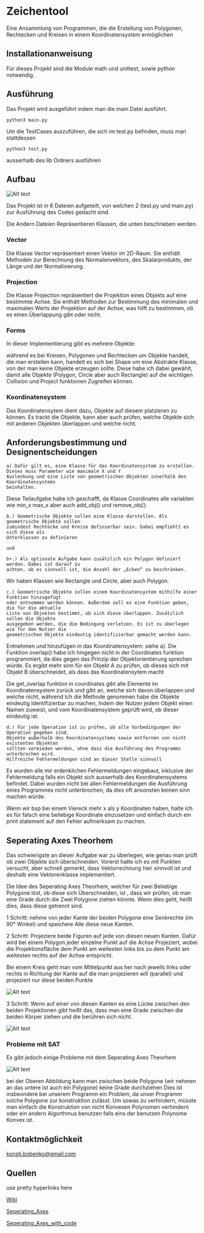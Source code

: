 # Zeichentool

Eine Ansammlung von Programmen, die die Erstellung von Polygonen, Rechtecken und Kreisen in einem Koordinatensystem ermöglichen

## Installationanweisung

Für dieses Projekt sind die Module math und unittest, sowie python notwendig.  

## Ausführung

Das Projekt wird ausgeführt indem man die main Datei ausführt.

```
python3 main.py 
```

Um die TestCases auszuführen, die sich im test.py befinden, muss man stattdessen 

```
python3 test.py 
```

ausserhalb des lib Ordners ausführen

## Aufbau

![Alt text](images\UML.png?raw=true "UML Diagramm")

Das Projekt ist in 6 Dateien aufgeteilt, von welchen 2 (test.py und main.py) zur Ausführung des Codes gedacht sind.

Die Andern Dateien Repräsentieren Klassen, die unten beschrieben werden. 

### Vector 

Die Klasse Vector repräsentiert einen Vektor im 2D-Raum. Sie enthält Methoden zur Berechnung des Normalenvektors, des Skalarprodukts, der Länge und der Normalisierung.

### Projection 

Die Klasse Projection repräsentiert die Projektion eines Objekts auf eine bestimmte Achse. 
Sie enthält Methoden zur Bestimmung des minimalen und maximalen Werts der Projektion auf der Achse, 
was hilft zu bestimmen, ob es einen Überlappung gibt oder nicht.

### Forms

In dieser Implementierung gibt es mehrere Objekte: 

während es bei Kreisen, Polygonen und Rechtecken um Objekte handelt, die man erstellen kann,
handelt es sich bei Shape um eine Abstrakte Klasse, von der man keine Objekte erzeugen sollte. 
Diese habe ich dabei gewählt, damit alle Objekte (Polygon, Circle aber auch Rectangle) auf die 
wichtigen Collision und Project funktionen Zugreifen können.

### Koordinatensystem

Das Koordinatensytem dient dazu, Objekte auf diesem platzieren zu können. Es trackt die Objekte, kann 
aber auch prüfen, welche Objekte sich mit anderen Objekten überlappen und welche nicht.


## Anforderungsbestimmung und Designentscheidungen

```
a) Dafür gilt es, eine Klasse für das Koordinatensystem zu erstellen. Dieses muss Parameter wie maximale X und Y
Auslenkung und eine Liste von geometrischen Objekten innerhalb des Koordinatensystems
beinhalten.
```

Diese Teilaufgabe habe ich geschafft, da Klasse Coordinates alle variablen 
wie min_x max_x aber auch add_obj() und remove_obj(). 

```
b.) Geometrische Objekte sollen eine Klasse darstellen. Als geometrische Objekte sollen
zumindest Rechtecke und Kreise definierbar sein. Dabei empfiehlt es sich diese als
Unterklassen zu definieren

und 

b+.) Als optionale Aufgabe kann zusätzlich ein Polygon definiert werden. Dabei ist darauf zu
achten, ob es sinnvoll ist, die Anzahl der „Ecken“ zu beschränken.
```

Wir haben Klassen wie Rectangle und Circle, aber auch Polygon.

```
c.) Geometrische Objekte sollen einem Koordinatensystem mithilfe einer Funktion hinzugefügt
oder entnommen werden können. Außerdem soll es eine Funktion geben, die für die aktuelle
Liste von Objekten bestimmt, ob sich diese überlappen. Zusätzlich sollen die Objekte
ausgegeben werden, die die Bedingung verletzen. Es ist zu überlegen wie für den Nutzer die
geometrischen Objekte eindeutig identifizierbar gemacht werden kann.
```

Entnehmen und hinzufügen in das Koordinatensystem: siehe a).
Die Funktion overlap() habe ich hingegen nicht in der Coordinates funktion programmiert, da dies gegen das Prinzip der Objektorientierung sprechen würde. Es ergibt mehr sinn für ein Objekt A zu prüfen, ob dieses sich mit Objekt B überschneidet, als dass das Koordinatensytem macht

Die get_overlap funktion in coordinates gibt alle Elemente im Koordinatensystem zurück und gibt an, welche sich davon überlappen
und welche nicht, während Ich die Methode genommen habe die Objekte eindeutig Identifizierbar zu machen, Indem der Nutzer jedem Objekt einen Namen zuweist, und vom Koordinatensystem geprüft wird, ob dieser eindeutig ist.

```
d.) Für jede Operation ist zu prüfen, ob alle Vorbedingungen der Operation gegeben sind.
Objekte außerhalb des Koordinatensystems sowie entfernen von nicht existenten Objekten
sollten vermieden werden, ohne dass die Ausführung des Programms unterbrochen wird.
Hilfreiche Fehlermeldungen sind an dieser Stelle sinnvoll
```

Es wurden alle mir erdenklichen Fehlermeldungen eingebaut, inklusive der Fehlermeldung falls ein Objekt sich
ausserhalb des Koordinatensystems befindet. Dabei wurden nicht bei allen Fehlermeldungen die Ausführung eines Programmes nicht unterbrochen, da dies oft ansonsten keinen sinn machen würde. 

Wenn wir bsp bei einem Viereck mehr x als y Koordinaten haben, halte ich es für falsch eine beliebige Koordinate einzusetzen und einfach durch ein print statement auf den Fehler aufmerksam zu machen.

## Seperating Axes Theorhem

Das schwierigste an dieser Aufgabe war zu überlegen, wie genau man prüft ob zwei Objekte sich überschneiden. Vorerst hatte ich 
es mit Punkten versucht, aber schnell gemerkt, dass Vektorrechnung hier sinnvoll ist und deshalb eine Vektorenklasse implementiert. 

Die Idee des Seperating Axes Theorhem, welcher für zwei Beliebige Polygone löst, ob diese sich Überschneiden, ist , dass wir 
prüfen, ob man eine Grade durch die Zwei Polygone ziehen könnte. 
Wenn dies geht, heißt dies, dass diese getrennt sind. 

1 Schritt: nehme von jeder Kante der beiden Polygone eine Senkrechte (im 90° Winkel) und speichere Alle diese neue Kanten.

2 Schritt: Projeziere beide Figuren auf jede von diesen neuen Kanten. 
Dafür wird bei einem Polygon jeder einzelne Punkt auf die Achse Projeziert, wobei die Projektionsfläche dem Punkt am weitesten
links bis zu dem Punkt am weitesten rechts auf der Achse entspricht.

Bei einem Kreis geht man vom Mittelpunkt aus her nach jeweils links oder rechts in Richtung der Kante auf die man projezieren will
(parallel) und projeziert nur diese beiden Punkte

![Alt text](images\Kreisprojektion.png?raw=true "Kreisprojektion ")

3 Schritt: Wenn auf einer von diesen Kanten es eine Lücke zwischen den beiden Projektionen gibt heißt das, dass man eine Grade
zwischen die beiden Körper ziehen und die berühren sich nicht.

![Alt text](images\projection.png?raw=true "Lücke Zwischen zwei Polygonen")


### Probleme mit SAT

Es gibt jedoch einige Probleme mit dem Seperating Axes Theorhem 

![Alt text](images\problem.png?raw=true "Problem")

bei der Oberen Abbildung kann man zwischen beide Polygone (wir nehmen an das untere ist auch ein Polygone) keine Grade durchziehen
Dies ist insbeondere bei unserem Programm ein Problem, da unser Programm solche Polygone zur konstruktion zulässt. 
Um sowas zu verhindern, müsste man einfach die Konstruktion von nicht Konvexen Polynomen verhindern oder ein andern Algorthmus benutzen falls eins der benutzen Polynome Konvex ist.

## Kontaktmöglichkeit 

konsti.bobenko@gmail.com

## Quellen

use pretty hyperlinks here

[Wiki](https://en.wikipedia.org/wiki/Hyperplane_separation_theorem)

[Seperating_Axes](https://gamedevelopment.tutsplus.com/tutorials/collision-detection-using-the-separating-axis-theorem--gamedev-169)

[Seperating_Axes_with_code](https://hackmd.io/@US4ofdv7Sq2GRdxti381_A/ryFmIZrsl?type=view)